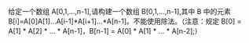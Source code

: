 给定一个数组 A[0,1,...,n-1],请构建一个数组 B[0,1,...,n-1],其中 B 中的元素
B[i]=A[0]A[1]...A[i-1]*A[i+1]...*A[n-1]。不能使用除法。（注意：规定 B[0] =
A[1] * A[2] * ... * A[n-1]，B[n-1] = A[0] * A[1] * ... * A[n-2];）